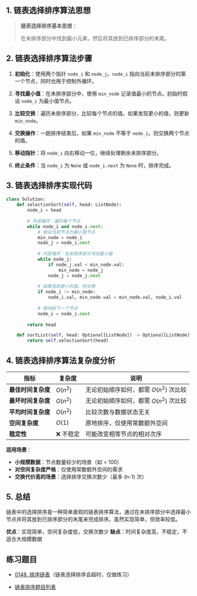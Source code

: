 ## 1. 链表选择排序算法思想

> **链表选择排序基本思想**：
> 
> 在未排序部分中找到最小元素，然后将其放到已排序部分的末尾。

## 2. 链表选择排序算法步骤

1. **初始化**：使用两个指针 `node_i` 和 `node_j`。`node_i` 指向当前未排序部分的第一个节点，同时也用于控制外循环。

2. **寻找最小值**：在未排序部分中，使用 `min_node` 记录值最小的节点。初始时假设 `node_i` 为最小值节点。

3. **比较交换**：遍历未排序部分，比较每个节点的值。如果发现更小的值，则更新 `min_node`。

4. **交换操作**：一趟排序结束后，如果 `min_node` 不等于 `node_i`，则交换两个节点的值。

5. **移动指针**：将 `node_i` 向右移动一位，继续处理剩余未排序部分。

6. **终止条件**：当 `node_i` 为 `None` 或 `node_i.next` 为 `None` 时，排序完成。

## 3. 链表选择排序实现代码

```python
class Solution:
    def selectionSort(self, head: ListNode):
        node_i = head
        
        # 外层循环：遍历每个节点
        while node_i and node_i.next:
            # 假设当前节点为最小值节点
            min_node = node_i
            node_j = node_i.next
            
            # 内层循环：在未排序部分寻找最小值
            while node_j:
                if node_j.val < min_node.val:
                    min_node = node_j
                node_j = node_j.next
            
            # 如果找到更小的值，则交换
            if node_i != min_node:
                node_i.val, min_node.val = min_node.val, node_i.val
            
            # 移动到下一个节点
            node_i = node_i.next
        
        return head

    def sortList(self, head: Optional[ListNode]) -> Optional[ListNode]:
        return self.selectionSort(head)
```

## 4. 链表选择排序算法复杂度分析

| 指标 | 复杂度 | 说明 |
|------|--------|------|
| **最佳时间复杂度** | $O(n^2)$ | 无论初始顺序如何，都需 $O(n^2)$ 次比较 |
| **最坏时间复杂度** | $O(n^2)$ | 无论初始顺序如何，都需 $O(n^2)$ 次比较 |
| **平均时间复杂度** | $O(n^2)$ | 比较次数与数据状态无关 |
| **空间复杂度** | $O(1)$ | 原地排序，仅使用常数额外空间 |
| **稳定性** | ❌ 不稳定 | 可能改变相等节点的相对次序 |

**适用场景**：

- **小规模数据**：节点数量较少的场景（如 < 100）
- **对空间复杂度严格**：仅使用常数额外空间的需求
- **交换代价高的场景**：选择排序交换次数少（最多 \(n-1\) 次）


## 5. 总结

链表中的选择排序是一种简单直观的链表排序算法，通过在未排序部分中选择最小节点并将其放到已排序部分的末尾来完成排序。虽然实现简单，但效率较低。

**优点**：实现简单，空间复杂度低，交换次数少
**缺点**：时间复杂度高，不稳定，不适合大规模数据

## 练习题目

- [0148. 排序链表](https://github.com/ITCharge/AlgoNote/tree/main/docs/solutions/0100-0199/sort-list.md)（链表选择排序会超时，仅做练习）

- [链表排序题目列表](https://github.com/ITCharge/AlgoNote/tree/main/docs/00_preface/00_06_categories_list.md#%E9%93%BE%E8%A1%A8%E6%8E%92%E5%BA%8F%E9%A2%98%E7%9B%AE)